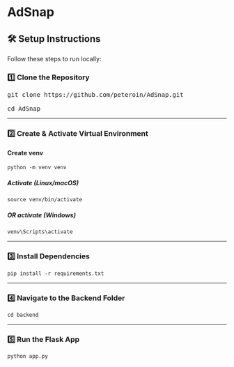 # AdSnap

## 🛠️ Setup Instructions

Follow these steps to run locally:

### 1️⃣ Clone the Repository

<pre>git clone https://github.com/peteroin/AdSnap.git

cd AdSnap
</pre>

---



### 2️⃣ Create & Activate Virtual Environment

#### Create venv
```python -m venv venv```

##### Activate (Linux/macOS)
```source venv/bin/activate```

##### OR activate (Windows)
```venv\Scripts\activate```

---



### 3️⃣ Install Dependencies

```pip install -r requirements.txt```

---



### 4️⃣ Navigate to the Backend Folder

```cd backend```

---



### 5️⃣ Run the Flask App

```python app.py```
